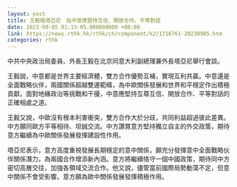```yaml
---
layout: post
title: 王毅晤塔亞尼　指中意應堅持互信、開放合作、平等對話
date: 2023-09-05 01:13:05.000000000 +08:00
link: https://news.rthk.hk/rthk/ch/component/k2/1716761-20230905.htm
categories: rthk
---
```


中共中央政治局委員、外長王毅在北京同意大利副總理兼外長塔亞尼舉行會談。

王毅說，中意都是世界主要經濟體，雙方合作優勢互補，實現互利共贏。中意還是全面戰略伙伴，兩國關係超越雙邊範疇，為中歐關係發展和世界和平穩定作出積極貢獻。面對地緣政治等挑戰和干擾，中意應堅持互尊互信、開放合作、平等對話的正確相處之道。

王毅又說，中歐沒有根本利害衝突，雙方合作大於分歧，共同利益超過彼此差異。中方願同歐方平等相待、坦誠交流。中方讚賞意方堅持獨立自主的外交政策，期待意方繼續為中歐關係發展發揮建設性作用。

塔亞尼表示，意方高度重視發展長期穩定的意中關係，願充分發揮意中全面戰略伙伴關係潛力，為兩國合作增添新內涵。意方將繼續恪守一個中國政策，期待同中方密切高層交往，加強各領域交流合作。他又說，儘管當前國際局勢動蕩不定，但意中關係不會受影響。意方願為歐中關係發展發揮積極作用。
